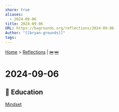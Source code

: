 ```yaml
---
share: true
aliases:
  - 2024-09-06
title: 2024-09-06
URL: https://bagrounds.org/reflections/2024-09-06
Author: "[[bryan-grounds]]"
tags: 
---
```

[Home](../index.md) > [Reflections](./index.md) | [⏮️](./2024-09-04.md) [⏭️](./2024-09-11.md)  
# 2024-09-06  
## 🧠 Education  
[Mindset](../books/mindset.md)  
